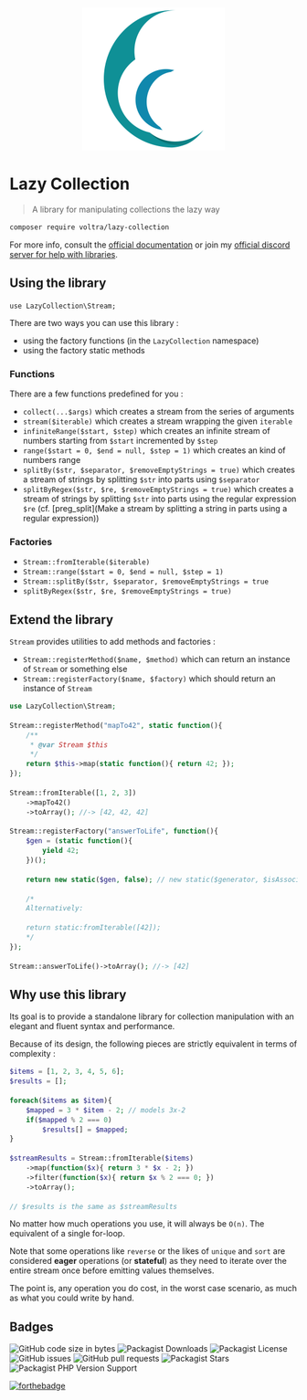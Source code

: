 <center><img src="./res/lazy-collection.png" alt="lazy-collection logo" width="250"/></center>

# Lazy Collection

>  A library for manipulating collections the lazy way

```bash
composer require voltra/lazy-collection
```

For more info, consult the [official documentation](https://voltra.github.io/lazy-collection) or join my [official discord server for help with libraries](https://discord.gg/JtWAjbw).

## Using the library

`use LazyCollection\Stream;`

There are two ways you can use this library :

* using the factory functions (in the `LazyCollection` namespace)
* using the factory static methods

### Functions

There are a few functions predefined for you :

* `collect(...$args)` which creates a stream from the series of arguments
* `stream($iterable)` which creates a stream wrapping the given `iterable`
* `infiniteRange($start, $step)` which creates an infinite stream of numbers starting from `$start` incremented by `$step`
* `range($start = 0, $end = null, $step = 1)` which creates an kind of numbers range
* `splitBy($str, $separator, $removeEmptyStrings = true)` which creates a stream of strings by splitting `$str` into parts using `$separator`
* `splitByRegex($str, $re, $removeEmptyStrings = true)` which creates a stream of strings by splitting `$str` into parts using the regular expression `$re` (cf. [preg_split](Make a stream by splitting a string in parts using a regular expression))

### Factories

* `Stream::fromIterable($iterable)`
* `Stream::range($start = 0, $end = null, $step = 1)`
* `Stream::splitBy($str, $separator, $removeEmptyStrings = true`
* `splitByRegex($str, $re, $removeEmptyStrings = true)`



## Extend the library

`Stream` provides utilities to add methods and factories :

* `Stream::registerMethod($name, $method)` which can return an instance of `Stream` or something else
* `Stream::registerFactory($name, $factory)` which should return an instance of `Stream`

```php
use LazyCollection\Stream;

Stream::registerMethod("mapTo42", static function(){
    /**
     * @var Stream $this
     */
    return $this->map(static function(){ return 42; });
});

Stream::fromIterable([1, 2, 3])
    ->mapTo42()
    ->toArray(); //-> [42, 42, 42]

Stream::registerFactory("answerToLife", function(){
    $gen = (static function(){
        yield 42;
    })();
    
    return new static($gen, false); // new static($generator, $isAssociative)
    
    /*
    Alternatively:
    
    return static:fromIterable([42]);
    */
});

Stream::answerToLife()->toArray(); //-> [42]
```

## Why use this library

Its goal is to provide a standalone library for collection manipulation with an elegant and fluent syntax and performance.

Because of its design, the following pieces are strictly equivalent in terms of complexity :

```php
$items = [1, 2, 3, 4, 5, 6];
$results = [];

foreach($items as $item){
    $mapped = 3 * $item - 2; // models 3x-2
    if($mapped % 2 === 0)
        $results[] = $mapped;
}

$streamResults = Stream::fromIterable($items)
    ->map(function($x){ return 3 * $x - 2; })
    ->filter(function($x){ return $x % 2 === 0; })
    ->toArray();

// $results is the same as $streamResults
```



No matter how much operations you use, it will always be `O(n)`. The equivalent of a single for-loop.



Note that some operations like `reverse` or the likes of `unique` and `sort` are considered **eager** operations (or **stateful**) as they need to iterate over the entire stream once before emitting values themselves.

The point is, any operation you do cost, in the worst case scenario, as much as what you could write by hand.



## Badges

![GitHub code size in bytes](https://img.shields.io/github/languages/code-size/Voltra/lazy-collection) ![Packagist Downloads](https://img.shields.io/packagist/dm/voltra/lazy-collection) ![Packagist License](https://img.shields.io/packagist/l/voltra/lazy-collection) ![GitHub issues](https://img.shields.io/github/issues-raw/Voltra/lazy-collection) ![GitHub pull requests](https://img.shields.io/github/issues-pr-raw/Voltra/lazy-collection) ![Packagist Stars](https://img.shields.io/packagist/stars/voltra/lazy-collection) ![Packagist PHP Version Support](https://img.shields.io/packagist/php-v/voltra/lazy-collection)



[![forthebadge](https://forthebadge.com/images/badges/built-with-love.svg)](https://forthebadge.com)